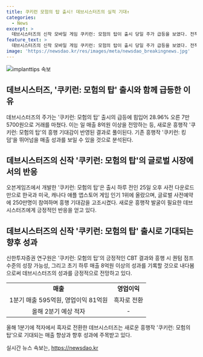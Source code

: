 ```yaml
---
title: 쿠키런 모험의 탑 출시! 데브시스터즈의 실적 기대↑
categories:
  - News
excerpt: >
  데브시스터즈의 신작 모바일 게임 쿠키런: 모험의 탑이 출시 당일 주가 급등을 보였다. 전작인 쿠키런: 킹덤을 뛰어넘는 매출 성과에 주목되며 글로벌 시장에서의 성공을 기대하고 있다. 이 게임은 출시 하루 전부터 한국과 미국, 캐나다 애플 앱스토어 게임 인기 1위를 차지하며 사전 다운로드부터 큰 관심을 받았다. 데브시스터즈는 적자를 지속해왔지만 이번 게임으로 흑자로 전환하며 긍정적인 전망을 보여주고 있다. 증권가에서도 쿠키런: 모험의 탑의 성과를 긍정적으로 평가하며 초기 하루 매출이 8억원 이상을 기록할 것으로 예상하고 있다.
feature_text: >
  데브시스터즈의 신작 모바일 게임 쿠키런: 모험의 탑이 출시 당일 주가 급등을 보였다. 전작인 쿠키런: 킹덤을 뛰어넘는 매출 성과에 주목되며 글로벌 시장에서의 성공을 기대하고 있다. 이 게임은 출시 하루 전부터 한국과 미국, 캐나다 애플 앱스토어 게임 인기 1위를 차지하며 사전 다운로드부터 큰 관심을 받았다. 데브시스터즈는 적자를 지속해왔지만 이번 게임으로 흑자로 전환하며 긍정적인 전망을 보여주고 있다. 증권가에서도 쿠키런: 모험의 탑의 성과를 긍정적으로 평가하며 초기 하루 매출이 8억원 이상을 기록할 것으로 예상하고 있다.
image: 'https://newsdao.kr/res/images/meta/newsdao_breakingnews.jpg'
---
```


<p><img src="https://newsdao.kr/res/images/meta/newsdao_breakingnews.jpg" alt="implanttips 속보" /></p>

<h2 data-ke-size="size26">데브시스터즈, '쿠키런: 모험의 탑' 출시와 함께 급등한 이유</h2>

<p data-ke-size="size16">데브시스터즈의 주가는 '쿠키런: 모험의 탑' 출시의 급등에 힘입어 28.96% 오른 7만5700원으로 거래를 마쳤다. 이는 일 매출 8억원 이상을 전망하는 등, 새로운 흥행작 '쿠키런: 모험의 탑'의 흥행 기대감이 반영된 결과로 풀이된다. 기존 흥행작 '쿠키런: 킹덤'을 뛰어넘을 매출 성과를 보일 수 있을 것으로 분석된다.</p>

<h2 data-ke-size="size26">데브시스터즈의 신작 '쿠키런: 모험의 탑'의 글로벌 시장에서의 반응</h2>

<p data-ke-size="size16">오븐게임즈에서 개발한 '쿠키런: 모험의 탑'은 출시 하루 전인 25일 오후 사전 다운로드 만으로 한국과 미국, 캐나다 애플 앱스토어 게임 인기 1위에 올랐으며, 글로벌 사전예약에 250만명이 참여하며 흥행 기대감을 고조시켰다. 새로운 흥행작 발굴이 필요한 데브시스터즈에게 긍정적인 반응을 얻고 있다.</p>

<h2 data-ke-size="size26">데브시스터즈의 신작 '쿠키런: 모험의 탑' 출시로 기대되는 향후 성과</h2>

<p data-ke-size="size16">신한투자증권 연구원은 '쿠키런: 모험의 탑'의 긍정적인 CBT 결과와 흥행 시 퀀텀 점프 수준의 성장 가능성, 그리고 초기 하루 매출 8억원 이상의 성과를 기록할 것으로 내다봄으로써 데브시스터즈의 성과를 긍정적으로 전망하고 있다.</p>

<table>
    <tr>
        <td style="text-align: center; height: 17px;"><b>매출</b></td>
        <td style="text-align: center; height: 17px;"><b>영업이익</b></td>
    </tr>
    <tr>
        <td style="text-align: center; height: 17px;">1분기 매출 595억원, 영업이익 81억원</td>
        <td style="text-align: center; height: 17px;">흑자로 전환</td>
    </tr>
    <tr>
        <td style="text-align: center; height: 17px;">올해 2분기 예상 적자</td>
        <td style="text-align: center; height: 17px;">-</td>
    </tr>
</table>

<p data-ke-size="size16">올해 1분기에 적자에서 흑자로 전환한 데브시스터즈는 새로운 흥행작 '쿠키런: 모험의 탑'으로 기대되는 매출 향상과 향후 성과에 주목받고 있다.</p>
실시간 뉴스 속보는, <a href="https://newsdao.kr" rel="dofollow">https://newsdao.kr</a>


